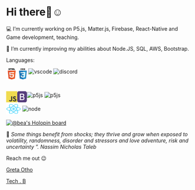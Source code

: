 # Hi there👋:relaxed: 

💻 I’m currently working on P5.js, Matter.js, Firebase, React-Native and Game development, teaching.

🌱 I’m currently improving my abilities about Node.JS, SQL, AWS, Bootstrap.


</p><p dir="auto">Languages:</p>

<p><a target="_blank" rel="noopener noreferrer" href="https://raw.githubusercontent.com/github/explore/80688e429a7d4ef2fca1e82350fe8e3517d3494d/topics/html/html.png"><img align="left" alt="Html5" width="30px" height="30" src="https://raw.githubusercontent.com/github/explore/80688e429a7d4ef2fca1e82350fe8e3517d3494d/topics/html/html.png" style="max-width: 100%;"></a></p>

<p><a target="_blank" rel="noopener noreferrer" href="https://raw.githubusercontent.com/github/explore/80688e429a7d4ef2fca1e82350fe8e3517d3494d/topics/css/css.png"><img align="left" alt="Css" width="30px" height="30" src="https://raw.githubusercontent.com/github/explore/80688e429a7d4ef2fca1e82350fe8e3517d3494d/topics/css/css.png" style="max-width: 100%;"></a></p>

<img src="https://camo.githubusercontent.com/9f1816fe8f44878d77803324ce8e3e1c4d2afc4e3f167b237e93848d3597d4fc/68747470733a2f2f75706c6f61642e77696b696d656469612e6f72672f77696b6970656469612f636f6d6d6f6e732f7468756d622f392f39612f56697375616c5f53747564696f5f436f64655f312e33355f69636f6e2e7376672f3130323470782d56697375616c5f53747564696f5f436f64655f312e33355f69636f6e2e7376672e706e67" alt="vscode" width="30" height="30" style="max-width: 100%;"></a> <img src="https://camo.githubusercontent.com/9197204cb5fe8007252fd5b2b6cc47b9c4318e16836fe645eccd35941b9ecb9c/68747470733a2f2f63646e342e69636f6e66696e6465722e636f6d2f646174612f69636f6e732f6c6f676f732d616e642d6272616e64732f3531322f39315f446973636f72645f6c6f676f5f6c6f676f732d3531322e706e67" alt="discord" width="30" height="30" style="max-width: 100%;"></a></p>
<br>  

<p><a target="_blank" rel="noopener noreferrer" href="https://raw.githubusercontent.com/github/explore/80688e429a7d4ef2fca1e82350fe8e3517d3494d/topics/javascript/javascript.png"><img align="left" alt="JavaScript" width="30px" height="30" src="https://raw.githubusercontent.com/github/explore/80688e429a7d4ef2fca1e82350fe8e3517d3494d/topics/javascript/javascript.png" style="max-width: 100%;"></a></p>

<p><a target="_blank" rel="noopener noreferrer" href="https://raw.githubusercontent.com/github/explore/80688e429a7d4ef2fca1e82350fe8e3517d3494d/topics/bootstrap/bootstrap.png"><img align="left" alt="bootstrap" width="26px" height="30" src="https://raw.githubusercontent.com/github/explore/80688e429a7d4ef2fca1e82350fe8e3517d3494d/topics/bootstrap/bootstrap.png" style="max-width: 100%;"></a></p>

 
  <img align="center" alt="p5js" height="30" width="40" src="https://brm.io/matter-js/img/matter-js.svg" style="max-width: 100%;">
 
 <img align="center" alt="p5js" height="30" width="40" src="https://blindedcyclops.neocities.org/p5js-icons/p5-sq-reverse-filled.png" style="max-width: 100%;">


 <img align="center" alt="React" height="30" width="40" src="https://raw.githubusercontent.com/devicons/devicon/master/icons/react/react-original.svg" style="max-width: 100%;"> <img align="center" alt="node" height="30" width="40" src="https://camo.githubusercontent.com/ba2d3169d2186a32a473f51969808621fa9f5523963e4b6c70e99bdbcde97cf7/68747470733a2f2f63646e2e6a7364656c6976722e6e65742f67682f64657669636f6e732f64657669636f6e2f69636f6e732f6e6f64656a732f6e6f64656a732d706c61696e2e737667" data-canonical-src="https://cdn.jsdelivr.net/gh/devicons/devicon/icons/nodejs/nodejs-plain.svg" style="max-width: 100%;">





[![@bea's Holopin board](https://holopin.me/bea)](https://holopin.io/@bea)

🧬 *Some things benefit from shocks; they thrive and grow when exposed to volatility, randomness, disorder and stressors and love adventure, risk and uncertainty ”. 
Nassim Nicholas Taleb*    



Reach me out  :wink:



[Greta Otho](https://www.instagram.com/g.otho/)

[Tech . B](https://www.instagram.com/te.ch.b)

